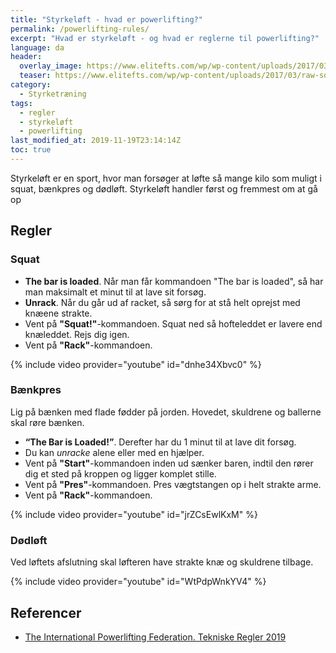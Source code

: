 ```yaml
---
title: "Styrkeløft - hvad er powerlifting?"
permalink: /powerlifting-rules/
excerpt: "Hvad er styrkeløft - og hvad er reglerne til powerlifting?"
language: da
header:
  overlay_image: https://www.elitefts.com/wp/wp-content/uploads/2017/03/raw-squat--800x533.jpg
  teaser: https://www.elitefts.com/wp/wp-content/uploads/2017/03/raw-squat--800x533.jpg
category:
  - Styrketræning
tags:
  - regler
  - styrkeløft
  - powerlifting
last_modified_at: 2019-11-19T23:14:14Z
toc: true
---
```


Styrkeløft er en sport, hvor man forsøger at løfte så mange kilo som muligt i squat, bænkpres og dødløft. Styrkeløft handler først og fremmest om at gå op 

## Regler

### Squat

- **The bar is loaded**. Når man får kommandoen "The bar is loaded", så har man maksimalt et minut til at lave sit forsøg. 
- **Unrack**. Når du går ud af racket, så sørg for at stå helt oprejst med knæene strakte. 
- Vent på **"Squat!"**-kommandoen. Squat ned så hofteleddet er lavere end knæleddet. Rejs dig igen.
- Vent på **"Rack"**-kommandoen.

{% include video provider="youtube" id="dnhe34Xbvc0" %}

### Bænkpres

Lig på bænken med flade fødder på jorden. Hovedet, skuldrene og ballerne skal røre bænken.

- **“The Bar is Loaded!”**. Derefter har du 1 minut til at lave dit forsøg.
- Du kan _unracke_ alene eller med en hjælper.
- Vent på **"Start"**-kommandoen inden ud sænker baren, indtil den rører dig et sted på kroppen og ligger komplet stille.
- Vent på **"Pres"**-kommandoen. Pres vægtstangen op i helt strakte arme.
- Vent på **"Rack"**-kommandoen.

{% include video provider="youtube" id="jrZCsEwlKxM" %}

### Dødløft

Ved løftets afslutning skal løfteren have strakte knæ og skuldrene tilbage.

{% include video provider="youtube" id="WtPdpWnkYV4" %}

## Referencer

- [The International Powerlifting Federation. Tekniske Regler 2019](http://filer.styrke.dk/Tekniske_regler_IPF_2019.pdf)
